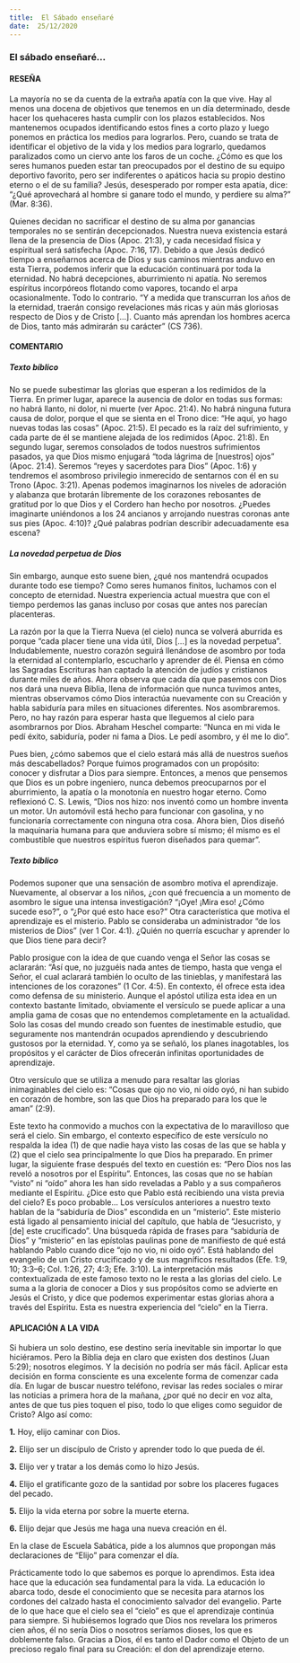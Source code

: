 ```yaml
---
title:  El Sábado enseñaré
date:  25/12/2020
---
```


### El sábado enseñaré...

#### RESEÑA

La mayoría no se da cuenta de la extraña apatía con la que vive. Hay al menos una docena de objetivos que tenemos en un día determinado, desde hacer los quehaceres hasta cumplir con los plazos establecidos. Nos mantenemos ocupados identificando estos fines a corto plazo y luego ponemos en práctica los medios para lograrlos. Pero, cuando se trata de identificar el objetivo de la vida y los medios para lograrlo, quedamos paralizados como un ciervo ante los faros de un coche. ¿Cómo es que los seres humanos pueden estar tan preocupados por el destino de su equipo deportivo favorito, pero ser indiferentes o apáticos hacia su propio destino eterno o el de su familia? Jesús, desesperado por romper esta apatía, dice: “¿Qué aprovechará al hombre si ganare todo el mundo, y perdiere su alma?” (Mar. 8:36).

Quienes decidan no sacrificar el destino de su alma por ganancias temporales no se sentirán decepcionados. Nuestra nueva existencia estará llena de la presencia de Dios (Apoc. 21:3), y cada necesidad física y espiritual será satisfecha (Apoc. 7:16, 17). Debido a que Jesús dedicó tiempo a enseñarnos acerca de Dios y sus caminos mientras anduvo en esta Tierra, podemos inferir que la educación continuará por toda la eternidad. No habrá decepciones, aburrimiento ni apatía. No seremos espíritus incorpóreos flotando como vapores, tocando el arpa ocasionalmente. Todo lo contrario. “Y a medida que transcurran los años de la eternidad, traerán consigo revelaciones más ricas y aún más gloriosas respecto de Dios y de Cristo [...]. Cuanto más aprendan los hombres acerca de Dios, tanto más admirarán su carácter” (CS 736).

#### COMENTARIO

##### Texto bíblico

No se puede subestimar las glorias que esperan a los redimidos de la Tierra. En primer lugar, aparece la ausencia de dolor en todas sus formas: no habrá llanto, ni dolor, ni muerte (ver Apoc. 21:4). No habrá ninguna futura causa de dolor, porque el que se sienta en el Trono dice: “He aquí, yo hago nuevas todas las cosas” (Apoc. 21:5). El pecado es la raíz del sufrimiento, y cada parte de él se mantiene alejada de los redimidos (Apoc. 21:8). En segundo lugar, seremos consolados de todos nuestros sufrimientos pasados, ya que Dios mismo enjugará “toda lágrima de [nuestros] ojos” (Apoc. 21:4). Seremos “reyes y sacerdotes para Dios” (Apoc. 1:6) y tendremos el asombroso privilegio inmerecido de sentarnos con él en su Trono (Apoc. 3:21). Apenas podemos imaginarnos los niveles de adoración y alabanza que brotarán libremente de los corazones rebosantes de gratitud por lo que Dios y el Cordero han hecho por nosotros. ¿Puedes imaginarte uniéndonos a los 24 ancianos y arrojando nuestras coronas ante sus pies (Apoc. 4:10)? ¿Qué palabras podrían describir adecuadamente esa escena?

##### La novedad perpetua de Dios

Sin embargo, aunque esto suene bien, ¿qué nos mantendrá ocupados durante todo ese tiempo? Como seres humanos finitos, luchamos con el concepto de eternidad. Nuestra experiencia actual muestra que con el tiempo perdemos las ganas incluso por cosas que antes nos parecían placenteras.

La razón por la que la Tierra Nueva (el cielo) nunca se volverá aburrida es porque “cada placer tiene una vida útil, Dios [...] es la novedad perpetua”. Indudablemente, nuestro corazón seguirá llenándose de asombro por toda la eternidad al contemplarlo, escucharlo y aprender de él. Piensa en cómo las Sagradas Escrituras han captado la atención de judíos y cristianos durante miles de años. Ahora observa que cada día que pasemos con Dios nos dará una nueva Biblia, llena de información que nunca tuvimos antes, mientras observamos cómo Dios interactúa nuevamente con su Creación y habla sabiduría para miles en situaciones diferentes. Nos asombraremos. Pero, no hay razón para esperar hasta que lleguemos al cielo para asombrarnos por Dios. Abraham Heschel comparte: “Nunca en mi vida le pedí éxito, sabiduría, poder ni fama a Dios. Le pedí asombro, y él me lo dio”.

Pues bien, ¿cómo sabemos que el cielo estará más allá de nuestros sueños más descabellados? Porque fuimos programados con un propósito: conocer y disfrutar a Dios para siempre. Entonces, a menos que pensemos que Dios es un pobre ingeniero, nunca debemos preocuparnos por el aburrimiento, la apatía o la monotonía en nuestro hogar eterno. Como reflexionó C. S. Lewis, “Dios nos hizo: nos inventó como un hombre inventa un motor. Un automóvil está hecho para funcionar con gasolina, y no funcionaría correctamente con ninguna otra cosa. Ahora bien, Dios diseñó la maquinaria humana para que anduviera sobre sí mismo; él mismo es el combustible que nuestros espíritus fueron diseñados para quemar”.

##### Texto bíblico

Podemos suponer que una sensación de asombro motiva el aprendizaje. Nuevamente, al observar a los niños, ¿con qué frecuencia a un momento de asombro le sigue una intensa investigación? “¡Oye! ¡Mira eso! ¿Cómo sucede eso?”, o “¿Por qué esto hace eso?” Otra característica que motiva el aprendizaje es el misterio. Pablo se consideraba un administrador “de los misterios de Dios” (ver 1 Cor. 4:1). ¿Quién no querría escuchar y aprender lo que Dios tiene para decir?

Pablo prosigue con la idea de que cuando venga el Señor las cosas se aclararán: “Así que, no juzguéis nada antes de tiempo, hasta que venga el Señor, el cual aclarará también lo oculto de las tinieblas, y manifestará las intenciones de los corazones” (1 Cor. 4:5). En contexto, él ofrece esta idea como defensa de su ministerio. Aunque el apóstol utiliza esta idea en un contexto bastante limitado, obviamente el versículo se puede aplicar a una amplia gama de cosas que no entendemos completamente en la actualidad. Solo las cosas del mundo creado son fuentes de inestimable estudio, que seguramente nos mantendrán ocupados aprendiendo y descubriendo gustosos por la eternidad. Y, como ya se señaló, los planes inagotables, los propósitos y el carácter de Dios ofrecerán infinitas oportunidades de aprendizaje.

Otro versículo que se utiliza a menudo para resaltar las glorias inimaginables del cielo es: “Cosas que ojo no vio, ni oído oyó, ni han subido en corazón de hombre, son las que Dios ha preparado para los que le aman” (2:9).

Este texto ha conmovido a muchos con la expectativa de lo maravilloso que será el cielo. Sin embargo, el contexto específico de este versículo no respalda la idea (1) de que nadie haya visto las cosas de las que se habla y (2) que el cielo sea principalmente lo que Dios ha preparado. En primer lugar, la siguiente frase después del texto en cuestión es: “Pero Dios nos las reveló a nosotros por el Espíritu”. Entonces, las cosas que no se habían “visto” ni “oído” ahora les han sido reveladas a Pablo y a sus compañeros mediante el Espíritu. ¿Dice esto que Pablo está recibiendo una vista previa del cielo? Es poco probable... Los versículos anteriores a nuestro texto hablan de la “sabiduría de Dios” escondida en un “misterio”. Este misterio está ligado al pensamiento inicial del capítulo, que habla de “Jesucristo, y [de] este crucificado”. Una búsqueda rápida de frases para “sabiduría de Dios” y “misterio” en las epístolas paulinas pone de manifiesto de qué está hablando Pablo cuando dice “ojo no vio, ni oído oyó”. Está hablando del evangelio de un Cristo crucificado y de sus magníficos resultados (Efe. 1:9, 10; 3:3–6; Col. 1:26, 27; 4:3; Efe. 3:10). La interpretación más contextualizada de este famoso texto no le resta a las glorias del cielo. Le suma a la gloria de conocer a Dios y sus propósitos como se advierte en Jesús el Cristo, y dice que podemos experimentar estas glorias ahora a través del Espíritu. Esta es nuestra experiencia del “cielo” en la Tierra.

#### APLICACIÓN A LA VIDA

Si hubiera un solo destino, ese destino sería inevitable sin importar lo que hiciéramos. Pero la Biblia deja en claro que existen dos destinos (Juan 5:29); nosotros elegimos. Y la decisión no podría ser más fácil. Aplicar esta decisión en forma consciente es una excelente forma de comenzar cada día. En lugar de buscar nuestro teléfono, revisar las redes sociales o mirar las noticias a primera hora de la mañana, ¿por qué no decir en voz alta, antes de que tus pies toquen el piso, todo lo que eliges como seguidor de Cristo? Algo así como:

**1.** Hoy, elijo caminar con Dios.

**2.** Elijo ser un discípulo de Cristo y aprender todo lo que pueda de él.

**3.** Elijo ver y tratar a los demás como lo hizo Jesús.

**4.** Elijo el gratificante gozo de la santidad por sobre los placeres fugaces del pecado.

**5.** Elijo la vida eterna por sobre la muerte eterna.

**6.** Elijo dejar que Jesús me haga una nueva creación en él.

En la clase de Escuela Sabática, pide a los alumnos que propongan más declaraciones de “Elijo” para comenzar el día.

Prácticamente todo lo que sabemos es porque lo aprendimos. Esta idea hace que la educación sea fundamental para la vida. La educación lo abarca todo, desde el conocimiento que se necesita para atarnos los cordones del calzado hasta el conocimiento salvador del evangelio. Parte de lo que hace que el cielo sea el “cielo” es que el aprendizaje continúa para siempre. Si hubiésemos logrado que Dios nos revelara los primeros cien años, él no sería Dios o nosotros seríamos dioses, los que es doblemente falso. Gracias a Dios, él es tanto el Dador como el Objeto de un precioso regalo final para su Creación: el don del aprendizaje eterno.